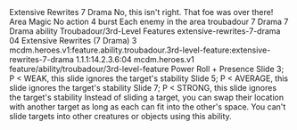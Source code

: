 <ability>
  <name>Extensive Rewrites</name>
  <cost>7 Drama</cost>
  <flavor>No, this isn&apos;t right. That foe was over there!</flavor>
  <keywords>
    <keyword>Area</keyword>
    <keyword>Magic</keyword>
  </keywords>
  <type>No action</type>
  <distance>4 burst</distance>
  <target>Each enemy in the area</target>
  <metadata>
    <class>troubadour</class>
    <cost>7 Drama</cost>
    <cost_amount>7</cost_amount>
    <cost_resource>Drama</cost_resource>
    <feature_type>ability</feature_type>
    <file_dpath>Troubadour/3rd-Level Features</file_dpath>
    <item_id>extensive-rewrites-7-drama</item_id>
    <item_index>04</item_index>
    <item_name>Extensive Rewrites (7 Drama)</item_name>
    <level>3</level>
    <scc>mcdm.heroes.v1:feature.ability.troubadour.3rd-level-feature:extensive-rewrites-7-drama</scc>
    <scdc>1.1.1:14.2.3.6:04</scdc>
    <source>mcdm.heroes.v1</source>
    <type>feature/ability/troubadour/3rd-level-feature</type>
  </metadata>
  <effects>
    <effect type="roll">
      <roll>Power Roll + Presence</roll>
      <t1>Slide 3; P &lt; WEAK, this slide ignores the target&apos;s stability</t1>
      <t2>Slide 5; P &lt; AVERAGE, this slide ignores the target&apos;s stability</t2>
      <t3>Slide 7; P &lt; STRONG, this slide ignores the target&apos;s stability</t3>
    </effect>
    <effect type="mundane">Instead of sliding a target, you can swap their location with another target as long as each can fit into the other&apos;s space. You can&apos;t slide targets into other creatures or objects using this ability.</effect>
  </effects>
</ability>
